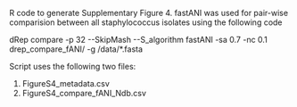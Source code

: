 R code to generate Supplementary Figure 4. fastANI was used for pair-wise comparision between all staphylococcus isolates using the following code

dRep compare -p 32 --SkipMash --S_algorithm fastANI -sa 0.7 -nc 0.1 drep_compare_fANI/ -g /data/*.fasta

Script uses the following two files:
1. FigureS4_metadata.csv
2. FigureS4_compare_fANI_Ndb.csv
